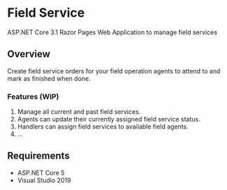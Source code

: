 # Field Service

ASP.NET Core 3.1 Razor Pages Web Application to manage field services

## Overview

Create field service orders for your field operation agents to attend to and mark as finished when done.

### Features (WIP)

1.	Manage all current and past field services.
2.	Agents can update their currently assigned field service status.
3.	Handlers can assign field services to available field agents.
4.	...

## Requirements

- ASP.NET Core 5
- Visual Studio 2019
